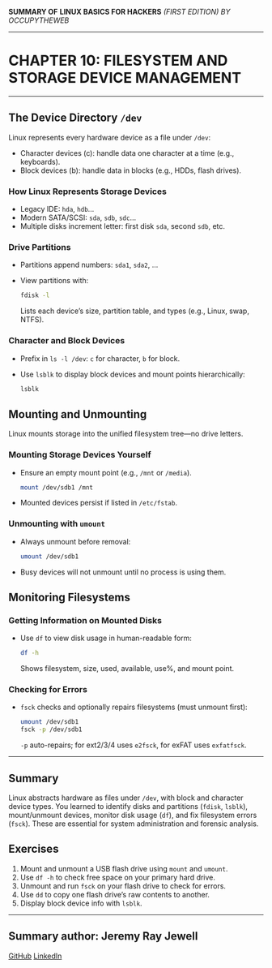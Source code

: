 **SUMMARY OF**
**LINUX BASICS FOR HACKERS**
*(FIRST EDITION) BY OCCUPYTHEWEB*

---

# CHAPTER 10: FILESYSTEM AND STORAGE DEVICE MANAGEMENT

---

## The Device Directory `/dev`

Linux represents every hardware device as a file under `/dev`:

* Character devices (c): handle data one character at a time (e.g., keyboards).
* Block devices (b): handle data in blocks (e.g., HDDs, flash drives).

### How Linux Represents Storage Devices

* Legacy IDE: `hda`, `hdb`…
* Modern SATA/SCSI: `sda`, `sdb`, `sdc`…
* Multiple disks increment letter: first disk `sda`, second `sdb`, etc.

### Drive Partitions

* Partitions append numbers: `sda1`, `sda2`, …
* View partitions with:

  ```bash
  fdisk -l
  ```

  Lists each device’s size, partition table, and types (e.g., Linux, swap, NTFS).

### Character and Block Devices

* Prefix in `ls -l /dev`: `c` for character, `b` for block.
* Use `lsblk` to display block devices and mount points hierarchically:

  ```bash
  lsblk
  ```

## Mounting and Unmounting

Linux mounts storage into the unified filesystem tree—no drive letters.

### Mounting Storage Devices Yourself

* Ensure an empty mount point (e.g., `/mnt` or `/media`).

  ```bash
  mount /dev/sdb1 /mnt
  ```
* Mounted devices persist if listed in `/etc/fstab`.

### Unmounting with `umount`

* Always unmount before removal:

  ```bash
  umount /dev/sdb1
  ```
* Busy devices will not unmount until no process is using them.

## Monitoring Filesystems

### Getting Information on Mounted Disks

* Use `df` to view disk usage in human-readable form:

  ```bash
  df -h
  ```

  Shows filesystem, size, used, available, use%, and mount point.

### Checking for Errors

* `fsck` checks and optionally repairs filesystems (must unmount first):

  ```bash
  umount /dev/sdb1
  fsck -p /dev/sdb1
  ```

  `-p` auto-repairs; for ext2/3/4 uses `e2fsck`, for exFAT uses `exfatfsck`.

---

## Summary

Linux abstracts hardware as files under `/dev`, with block and character device types. You learned to identify disks and partitions (`fdisk`, `lsblk`), mount/unmount devices, monitor disk usage (`df`), and fix filesystem errors (`fsck`). These are essential for system administration and forensic analysis.

## Exercises

1. Mount and unmount a USB flash drive using `mount` and `umount`.
2. Use `df -h` to check free space on your primary hard drive.
3. Unmount and run `fsck` on your flash drive to check for errors.
4. Use `dd` to copy one flash drive’s raw contents to another.
5. Display block device info with `lsblk`.

---

## Summary author: **Jeremy Ray Jewell**

[GitHub](https://github.com/jeremyrayjewell)
[LinkedIn](https://www.linkedin.com/in/jeremyrayjewell)
